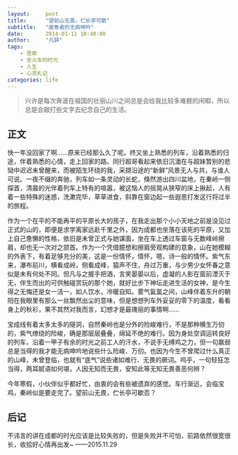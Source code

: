 ```yaml
---
layout:     post
title:      "望前山无畏，伫长亭可歇"
subtitle:   "疲惫者的无病呻吟"
date:       2014-01-11 10:40:00
author:     "凡辞"
tags:
    - 思索
    - 坐火车的时光
    - 人生
    - 心灵札记
categories: life
---
```


> 兴许是每次奔波在祖国的壮丽山川之间总是会给我比较多难捱的闲暇，所以总是会敲打些文字去纪念自己的生活。

## 正文

快一年没回家了啊……原来已经那么久了呢。终又坐上熟悉的列车，沿着熟悉的归途，伴着熟悉的心情，走上回家的路。同行超哥看起来依旧沉湎在与超妹暂别的悲恸中迟迟未曾醒来，而被陌生环绕的我，采撷沿途的“新鲜”风景无人与共，与谁人可说。一夜不缀的奔驰，列车如一条灵动的长蛇，倏然游出四川盆地，在秦岭一侧探首，清晨的光伴着列车上特有的喧嚣，被这恼人的摇晃从狭窄的床上揪起，人有着一些特殊的迷惑，洗漱完毕，草草进食，斜靠在窗边起一些遐思打发这行将过半的旅程。

作为一个在平的不能再平的平原长大的孩子，在我走出那个小小天地之前是没见过正式的山的，即便是求学离家远赴千里之外，因为成都也坐落在该死的平原，又加上自己惫懒的性格，依旧是未曾正式与她谋面，坐在车上透过车窗与无数峰岭擦肩，却也无一次对之颔首。作为一个凭借臆想和擦肩旁观构建的意象，山在她模糊的外表下，有着足够充分的美，这是一份情怀，情怀，嗯，诗一般的情怀。紫气东来，瀑布前川，横看成岭，侧看成峰，猿声不住，舟过万重，与少男少女怀春之意似是未有何处不同。但凡与之握手把酒，言笑晏晏以后，虚凝的人影在窗前湮灭于无，伴生而出的可供触碰赏玩的那个她，就好比步下神坛走进生活的女神，是今生得之无悔还是女一活一，如人饮水，冷暖自知。雾气氤氲之间，山峰伴着东升的朝阳在我眼里有那么一丝飘然出尘的意味，但是想想列车外妥妥的零下的温度，看看身上的秋衫，果不其然对我而言，幻想才是最瑰丽的事情啊……

宝成线有着太多太多的隧洞，自然秦岭也是分外的险峻难行，不是那种横生万仞的，紫气缭绕的险峻，确是那层层叠叠，绵延不绝的难行。因为身处空调运转良好的列车，沿着一甲子有余的时光之前工人的汗水，不说手无缚鸡之力，但一句嬴弱总是当得的我才能无病呻吟地说些什么险峻、万仞。也因为今生不曾爬过什么真正的山峰，未曾登临，也就有“底气”说些诸如难行、无畏的厥词。呜乎，一句轻狂怎当得，两耳腻语如何堪，人因无知而无畏，安知此等无知无畏善恶何辨？

今年寒假，小伙伴似乎都好忙，由衷的会有些被遗弃的感觉。车行渐远，会临宝鸡，秦岭似是要走完了。望前山无畏，伫长亭可歇否？

## 后记

不讳言的讲在成都的时光应该是比较失败的，但是失败并不可怕，前路依然很宽很长，收拾好心情再出发~    ——2015.11.29

